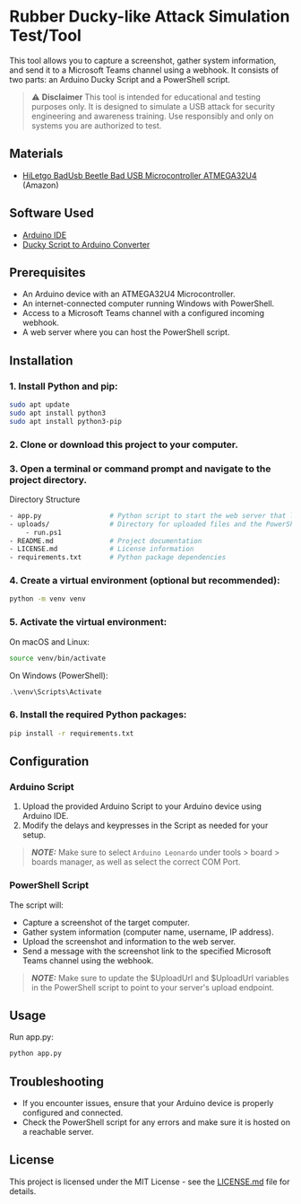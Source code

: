 # Rubber Ducky-like Attack Simulation Test/Tool

This tool allows you to capture a screenshot, gather system information, and send it to a Microsoft Teams channel using a webhook. It consists of two parts: an Arduino Ducky Script and a PowerShell script.

> :warning: **Disclaimer**
    This tool is intended for educational and testing purposes only. It is designed to simulate a USB attack for security engineering and awareness training. Use responsibly and only on systems you are authorized to test.

## Materials

- [HiLetgo BadUsb Beetle Bad USB Microcontroller ATMEGA32U4](https://www.amazon.com/gp/product/B07W5K9YHP/ref=ppx_yo_dt_b_asin_title_o01_s00?ie=UTF8&psc=1) (Amazon)

## Software Used

- [Arduino IDE](https://www.arduino.cc/en/guide/linux)
- [Ducky Script to Arduino Converter](https://elrock.gitlab.io/ducky2arduino/)


## Prerequisites

- An Arduino device with an ATMEGA32U4 Microcontroller.
- An internet-connected computer running Windows with PowerShell.
- Access to a Microsoft Teams channel with a configured incoming webhook.
- A web server where you can host the PowerShell script.
  
## Installation

### 1. Install Python and pip:

```bash
sudo apt update
sudo apt install python3
sudo apt install python3-pip
```
### 2. Clone or download this project to your computer.

### 3. Open a terminal or command prompt and navigate to the project directory.
Directory Structure
```bash
- app.py                 # Python script to start the web server that listens for a request
- uploads/               # Directory for uploaded files and the PowerShell script
    - run.ps1
- README.md              # Project documentation
- LICENSE.md             # License information
- requirements.txt       # Python package dependencies
```
### 4. Create a virtual environment (optional but recommended):
```bash
python -m venv venv
```
### 5. Activate the virtual environment:
On macOS and Linux:
```bash
source venv/bin/activate
```
On Windows (PowerShell):
```powershell
.\venv\Scripts\Activate
```
### 6. Install the required Python packages:

```bash
pip install -r requirements.txt
```
## Configuration

### Arduino Script

1. Upload the provided Arduino Script to your Arduino device using Arduino IDE.
2. Modify the delays and keypresses in the Script as needed for your setup.
> **_NOTE:_**  Make sure to select `Arduino Leonardo` under tools > board > boards manager, as well as select the correct COM Port.

### PowerShell Script
The script will:
   - Capture a screenshot of the target computer.
   - Gather system information (computer name, username, IP address).
   - Upload the screenshot and information to the web server.
   - Send a message with the screenshot link to the specified Microsoft Teams channel using the webhook.

> **_NOTE:_** Make sure to update the $UploadUrl and $UploadUrl variables in the PowerShell script to point to your server's upload endpoint.
  
## Usage
Run app.py:
```bash
python app.py
```


## Troubleshooting

- If you encounter issues, ensure that your Arduino device is properly configured and connected.
- Check the PowerShell script for any errors and make sure it is hosted on a reachable server.

## License

This project is licensed under the MIT License - see the [LICENSE.md](LICENSE.md) file for details.
